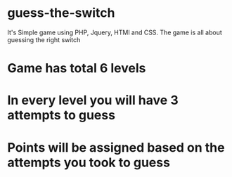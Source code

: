 # guess-the-switch

It's Simple game using PHP, Jquery, HTMl and CSS. The game is all about guessing the right switch

# Game has total 6 levels
# In every level you will have 3 attempts to guess
# Points will be assigned based on the attempts you took to guess
